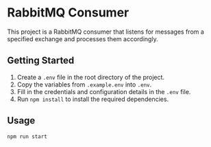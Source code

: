 # RabbitMQ Consumer

This project is a RabbitMQ consumer that listens for messages from a specified exchange and processes them accordingly.

## Getting Started

1. Create a `.env` file in the root directory of the project.
2. Copy the variables from `.example.env` into `.env`.
3. Fill in the credentials and configuration details in the `.env` file.
4. Run `npm install` to install the required dependencies.

## Usage

`npm run start`
